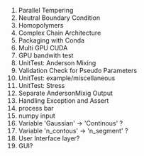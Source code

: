 1. Parallel Tempering
2. Neutral Boundary Condition
4. Homopolymers
5. Complex Chain Architecture
6. Packaging with Conda
7. Multi GPU CUDA
8. GPU bandwith test
9. UnitTest: Anderson Mixing
10. Validation Check for Pseudo Parameters
11. UnitTest: example/miscellaneous
12. UnitTest: Stress
13. Separate AndersonMixig Output
15. Handling Exception and Assert 
16. process bar
16. numpy input 
17. Variable 'Gaussian' -> 'Continous' ?
18. Variable 'n_contous' -> 'n_segment' ?
19. User Interface layer?
20. GUI? 
